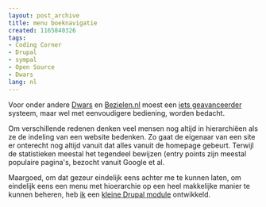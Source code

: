 ```yaml
---
layout: post_archive
title: menu boeknavigatie
created: 1165840326
tags:
- Coding Corner
- Drupal
- sympal
- Open Source
- Dwars
lang: nl
---
```

Voor onder andere [Dwars](http://www.dwars.org) en [Bezielen.nl](http://www.bezielen.nl) moest een [iets geavanceerder](http://drupal.org/handbook/modules/menu) systeem, maar wel met eenvoudigere bediening, worden bedacht.

Om verschillende redenen denken veel mensen nog altijd in hierarchiëen als ze de indeling van een website bedenken. Zo gaat de eigenaar van een site er onterecht nog altijd vanuit dat alles vanuit de homepage gebeurt. Terwijl de statistieken meestal het tegendeel bewijzen (entry points zijn meestal populaire pagina's, bezocht vanuit Google et al.

Maargoed, om dat gezeur eindelijk eens achter me te kunnen laten, om eindelijk eens een menu met hioerarchie op een heel makkelijke manier te kunnen beheren, heb [ik](http://drupal.org/user/2663) een [kleine Drupal module](http://drupal.org/project/sympal_book_menu) ontwikkeld. 
